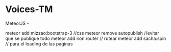 # Voices-TM
MeteorJS - 

meteor add mizzao:bootstrap-3 //css
meteor remove autopublish  //evitar que se publique todo
meteor add iron:router // rutear
meteor add sacha:spin // para el loading de las paginas

